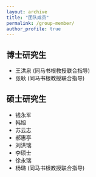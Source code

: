 ```yaml
---
layout: archive
title: "团队成员"
permalink: /group-member/
author_profile: true
---
```


## 博士研究生

- 王洪泉 (同马书根教授联合指导)
- 张耿 (同马书根教授联合指导)

## 硕士研究生
- 钱永军 
- 韩旭
- 苏云志
- 郝惠亭
- 刘洪瑞
- 李硕士
- 徐永瑞
- 杨璐 (同马书根教授联合指导)

